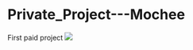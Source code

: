 # Private_Project---Mochee
First paid project
<a href='https://photos.google.com/shaare/AF1QipOoBSxsISmLzWuBAEChn3elCfcCacTCw9xkljeNperThNutxxtrfmWeNT7jRVGELg?key=YmNSaWdOWEtad0ZMNFdaVm8tQmpFSFpSaGpVS1Vn&source=ctrlq.org'><img src='https://lh3.googleusercontent.com/vwRNGjDzDbx1DSSbQY8z4yB6SnweTU8icBNd9ETFa3-2JTtmtMHqgzvvxjvQrLxAz9fzuSnv2YcMBY9-_5RfgEYV2eHWx0kEbOtzXmXWa9t87mgtVo9N9trl90tCYjS5ioHnKKI1RzA' /></a>
